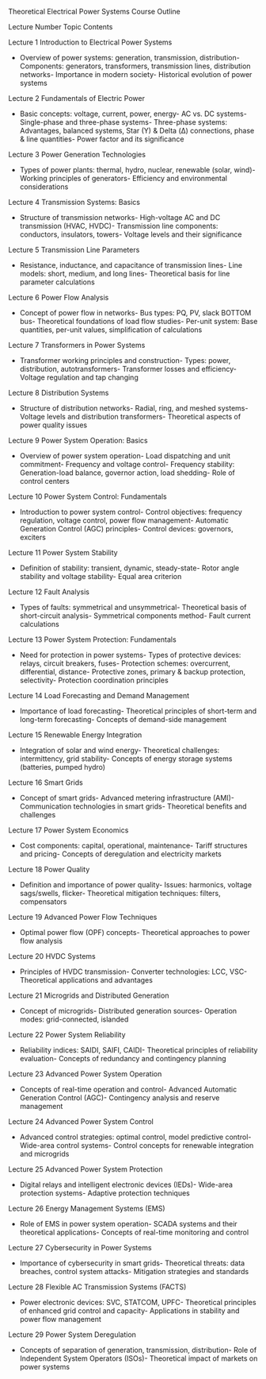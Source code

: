 Theoretical Electrical Power Systems Course Outline



Lecture Number
Topic
Contents



Lecture 1
Introduction to Electrical Power Systems
- Overview of power systems: generation, transmission, distribution- Components: generators, transformers, transmission lines, distribution networks- Importance in modern society- Historical evolution of power systems


Lecture 2
Fundamentals of Electric Power
- Basic concepts: voltage, current, power, energy- AC vs. DC systems- Single-phase and three-phase systems- Three-phase systems: Advantages, balanced systems, Star (Y) & Delta (Δ) connections, phase & line quantities- Power factor and its significance


Lecture 3
Power Generation Technologies
- Types of power plants: thermal, hydro, nuclear, renewable (solar, wind)- Working principles of generators- Efficiency and environmental considerations


Lecture 4
Transmission Systems: Basics
- Structure of transmission networks- High-voltage AC and DC transmission (HVAC, HVDC)- Transmission line components: conductors, insulators, towers- Voltage levels and their significance


Lecture 5
Transmission Line Parameters
- Resistance, inductance, and capacitance of transmission lines- Line models: short, medium, and long lines- Theoretical basis for line parameter calculations


Lecture 6
Power Flow Analysis
- Concept of power flow in networks- Bus types: PQ, PV, slack BOTTOM bus- Theoretical foundations of load flow studies- Per-unit system: Base quantities, per-unit values, simplification of calculations


Lecture 7
Transformers in Power Systems
- Transformer working principles and construction- Types: power, distribution, autotransformers- Transformer losses and efficiency- Voltage regulation and tap changing


Lecture 8
Distribution Systems
- Structure of distribution networks- Radial, ring, and meshed systems- Voltage levels and distribution transformers- Theoretical aspects of power quality issues


Lecture 9
Power System Operation: Basics
- Overview of power system operation- Load dispatching and unit commitment- Frequency and voltage control- Frequency stability: Generation-load balance, governor action, load shedding- Role of control centers


Lecture 10
Power System Control: Fundamentals
- Introduction to power system control- Control objectives: frequency regulation, voltage control, power flow management- Automatic Generation Control (AGC) principles- Control devices: governors, exciters


Lecture 11
Power System Stability
- Definition of stability: transient, dynamic, steady-state- Rotor angle stability and voltage stability- Equal area criterion


Lecture 12
Fault Analysis
- Types of faults: symmetrical and unsymmetrical- Theoretical basis of short-circuit analysis- Symmetrical components method- Fault current calculations


Lecture 13
Power System Protection: Fundamentals
- Need for protection in power systems- Types of protective devices: relays, circuit breakers, fuses- Protection schemes: overcurrent, differential, distance- Protective zones, primary & backup protection, selectivity- Protection coordination principles


Lecture 14
Load Forecasting and Demand Management
- Importance of load forecasting- Theoretical principles of short-term and long-term forecasting- Concepts of demand-side management


Lecture 15
Renewable Energy Integration
- Integration of solar and wind energy- Theoretical challenges: intermittency, grid stability- Concepts of energy storage systems (batteries, pumped hydro)


Lecture 16
Smart Grids
- Concept of smart grids- Advanced metering infrastructure (AMI)- Communication technologies in smart grids- Theoretical benefits and challenges


Lecture 17
Power System Economics
- Cost components: capital, operational, maintenance- Tariff structures and pricing- Concepts of deregulation and electricity markets


Lecture 18
Power Quality
- Definition and importance of power quality- Issues: harmonics, voltage sags/swells, flicker- Theoretical mitigation techniques: filters, compensators


Lecture 19
Advanced Power Flow Techniques
- Optimal power flow (OPF) concepts- Theoretical approaches to power flow analysis


Lecture 20
HVDC Systems
- Principles of HVDC transmission- Converter technologies: LCC, VSC- Theoretical applications and advantages


Lecture 21
Microgrids and Distributed Generation
- Concept of microgrids- Distributed generation sources- Operation modes: grid-connected, islanded


Lecture 22
Power System Reliability
- Reliability indices: SAIDI, SAIFI, CAIDI- Theoretical principles of reliability evaluation- Concepts of redundancy and contingency planning


Lecture 23
Advanced Power System Operation
- Concepts of real-time operation and control- Advanced Automatic Generation Control (AGC)- Contingency analysis and reserve management


Lecture 24
Advanced Power System Control
- Advanced control strategies: optimal control, model predictive control- Wide-area control systems- Control concepts for renewable integration and microgrids


Lecture 25
Advanced Power System Protection
- Digital relays and intelligent electronic devices (IEDs)- Wide-area protection systems- Adaptive protection techniques


Lecture 26
Energy Management Systems (EMS)
- Role of EMS in power system operation- SCADA systems and their theoretical applications- Concepts of real-time monitoring and control


Lecture 27
Cybersecurity in Power Systems
- Importance of cybersecurity in smart grids- Theoretical threats: data breaches, control system attacks- Mitigation strategies and standards


Lecture 28
Flexible AC Transmission Systems (FACTS)
- Power electronic devices: SVC, STATCOM, UPFC- Theoretical principles of enhanced grid control and capacity- Applications in stability and power flow management


Lecture 29
Power System Deregulation
- Concepts of separation of generation, transmission, distribution- Role of Independent System Operators (ISOs)- Theoretical impact of markets on power systems


